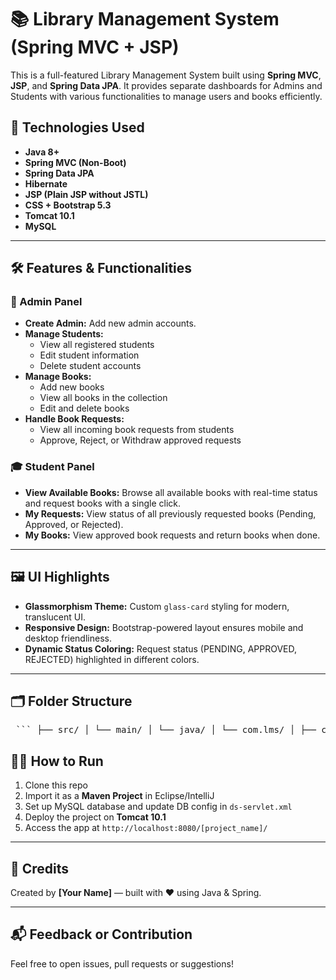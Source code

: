 # 📚 Library Management System (Spring MVC + JSP)

This is a full-featured Library Management System built using **Spring MVC**, **JSP**, and **Spring Data JPA**. It provides separate dashboards for Admins and Students with various functionalities to manage users and books efficiently.

## 🚀 Technologies Used

- **Java 8+**
- **Spring MVC (Non-Boot)**
- **Spring Data JPA**
- **Hibernate**
- **JSP (Plain JSP without JSTL)**
- **CSS + Bootstrap 5.3**
- **Tomcat 10.1**
- **MySQL**

---

## 🛠️ Features & Functionalities

### 👤 Admin Panel
- **Create Admin:** Add new admin accounts.
- **Manage Students:**
  - View all registered students
  - Edit student information
  - Delete student accounts
- **Manage Books:**
  - Add new books
  - View all books in the collection
  - Edit and delete books
- **Handle Book Requests:**
  - View all incoming book requests from students
  - Approve, Reject, or Withdraw approved requests

### 🎓 Student Panel
- **View Available Books:** Browse all available books with real-time status and request books with a single click.
- **My Requests:** View status of all previously requested books (Pending, Approved, or Rejected).
- **My Books:** View approved book requests and return books when done.

---

## 🖼️ UI Highlights

- **Glassmorphism Theme:** Custom `glass-card` styling for modern, translucent UI.
- **Responsive Design:** Bootstrap-powered layout ensures mobile and desktop friendliness.
- **Dynamic Status Coloring:** Request status (PENDING, APPROVED, REJECTED) highlighted in different colors.

---

## 🗂️ Folder Structure
<pre> ``` ├── src/ │ └── main/ │ └── java/ │ └── com.lms/ │ ├── controller/ │ ├── model/ │ ├── repository/ │ └── service/ ├── webapp/ │ ├── css/ │ ├── jsp/ │ ├── WEB-INF/ │ │ └── ds-servlet.xml │ └── index.jsp ``` </pre>
## 🧑‍💻 How to Run

1. Clone this repo
2. Import it as a **Maven Project** in Eclipse/IntelliJ
3. Set up MySQL database and update DB config in `ds-servlet.xml`
4. Deploy the project on **Tomcat 10.1**
5. Access the app at `http://localhost:8080/[project_name]/`

---

## 🙌 Credits

Created by **[Your Name]** — built with ❤️ using Java & Spring.

---

## 📬 Feedback or Contribution

Feel free to open issues, pull requests or suggestions!
